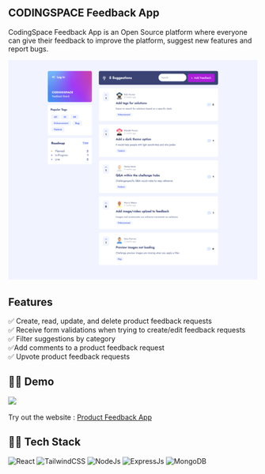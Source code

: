 ## CODINGSPACE Feedback App

CodingSpace Feedback App is an Open Source platform where everyone can give their feedback to improve the platform, suggest new features and report bugs.

![Homepage](client/src/assets/imgs/photon-one.png)

## Features

✅ Create, read, update, and delete product feedback requests\
✅ Receive form validations when trying to create/edit feedback requests\
✅ Filter suggestions by category\
✅Add comments to a product feedback request\
✅ Upvote product feedback requests

## 👨‍💻 Demo

<a href="https://github.com/rishipurwar1/product-feedback-react-app" target="blank">
<img src="https://img.shields.io/website?url=https://codingspace-feedback-app.vercel.app/feedbacks&logo=github&style=flat-square" />
</a>

Try out the website : [Product Feedback App](https://codingspace-feedback-app.vercel.app/feedbacks)

## 👨‍🔧 Tech Stack

![React](https://img.shields.io/badge/react-%2320232a.svg?style=for-the-badge&logo=react&logoColor=%2361DAFB)
![TailwindCSS](https://img.shields.io/badge/tailwindcss-%2338B2AC.svg?style=for-the-badge&logo=tailwind-css&logoColor=white)
![NodeJs](https://img.shields.io/badge/Node.js-43853D?style=for-the-badge&logo=node.js&logoColor=white)
![ExpressJs](https://img.shields.io/badge/Express.js-404D59?style=for-the-badge)
![MongoDB](https://img.shields.io/badge/MongoDB-4EA94B?style=for-the-badge&logo=mongodb&logoColor=white)
